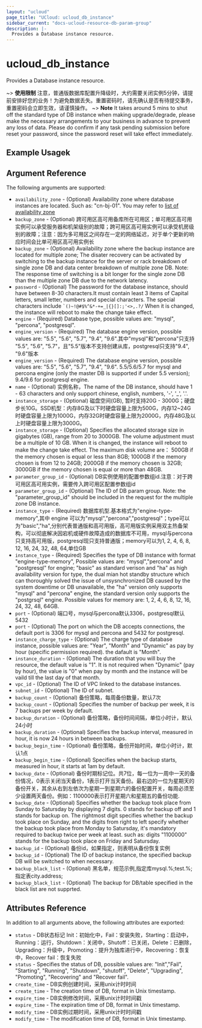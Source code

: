 ```yaml
---
layout: "ucloud"
page_title: "UCloud: ucloud_db_instance"
sidebar_current: "docs-ucloud-resource-db-param-group"
description: |-
  Provides a Database instance resource.
---
```


# ucloud_db_instance

Provides a Database instance resource.

~> **使用限制** 注意，普通版数据库配置升降级时，大约需要关闭实例5分钟，请提前安排好您的业务！为避免数据丢失。重置密码时，请先确认是否有待提交事务，重置密码会立即生效，请谨慎操作。
~> **Note** It takes around 5 mins to shut off the standard type of DB instance when making upgrade/degrade, please make the necessary arrangements to your business in advance to prevent any loss of data. Please do confirm if any task pending submission before reset your password, since the password reset will take effect immediately.
## Example Usagek

## Argument Reference

The following arguments are supported:

* `availability_zone` - (Optional) Availability zone where database instances are located. Such as: "cn-bj-01". You may refer to [list of availability zone](https://docs.ucloud.cn/api/summary/regionlist)
* `backup_zone` - (Optional) 跨可用区高可用备库所在可用区；单可用区高可用实例可以承受服务器和机架级别的故障；跨可用区高可用实例可以承受机房级别的故障；注意：因为多可用区之间存在一定的网络延迟，对于单个更新的响应时间会比单可用区高可用实例长
* `backup_zone` - (Optional) Availability zone where the backup instance are located for multiple zone; The disater recovery can be activated by switching to the backup instance for the server or rack breakdown of single zone DB and data center breakdown of multiple zone DB. Note: The response time of switching is a bit longer for the single zone DB than the multiple zone DB due to the network latency.
* `password` - (Optional) The password for the database instance, should have between 8-30 characters.It must contain least 3 items of Capital letters, small letter, numbers and special characters. The special characters include <code>`()~!@#$%^&*-+=_|{}\[]:;'<>,.?/</code> When it is changed, the instance will reboot to make the change take effect.
* `engine` - (Required) Database type, possible values are: "mysql", "percona", "postgresql".
* `engine_version` - (Required) The database engine version, possible values are: "5.5", "5.6", "5.7", "9.4", "9.6".其中"mysql"和"percona"只支持 "5.5", "5.6", "5.7"，且"5.5"版本不支持创建从库，postgresql只支持"9.4", "9.6"版本
* `engine_version` - (Required) The database engine version, possible values are: "5.5", "5.6", "5.7", "9.4", "9.6". 
  5.5/5.6/5.7 for mysql and percona engine (only the master DB is supported if under 5.5 version); 
  9.4/9.6 for postgresql engine.
* `name` - (Optional)  实例名称，The name of the DB instance, should have 1 - 63 characters and only support chinese, english, numbers, '-', '_', '.'.
* `instance_storage` - (Optional) 磁盘空间(GB), 暂时支持20G - 3000G；硬盘步长10G。SSD机型：内存8G及以下时硬盘容量上限为500G，内存12~24G时硬盘容量上限为1000G，内存32G时硬盘容量上限为2000G，内存48G及以上时硬盘容量上限为3000G。
* `instance_storage` - (Optional) Specifies the allocated storage size in gigabytes (GB), range from 20 to 3000GB. The volume adjustment must be a multiple of 10 GB. When it is changed, the instance will reboot to make the change take effect. The maximum disk volume are： 500GB if the memory chosen is equal or less than 8GB;
1000GB if the memory chosen is from 12 to 24GB;
2000GB if the memory chosen is 32GB;
3000GB if the memory chosen is equal or more than 48GB.
* `parameter_group_id` - (Optional) DB实例使用的配置参数组id.注意：对于跨可用区高可用实例，需要传入跨可用区配置参数组id
* `parameter_group_id` - (Optional) The ID of DB param group. Note: the "parameter_group_id" should be included in the request for the multiple zone DB instance.
* `instance_type` - (Required) 数据库机型.基本格式为"engine-type-memory",其中 engine 可以为"mysql","percona","postgresql"；type可以为"basic","ha",分别代表普通版和高可用版，高可用版实例采用双主热备架构，可以彻底解决因宕机或硬件故障造成的数据库不可用，mysql与percona只支持高可用版，postgresql现只支持普通版；memory可以为1, 2, 4, 6, 8, 12, 16, 24, 32, 48, 64,单位GB
* `instance_type` - (Required) Specifies the type of DB instance with format "engine-type-memory", Possible values are:
  "mysql","percona" and "postgresql" for engine;
  "basic" as standard verison and  "ha" as high availability version for type, the dual mian hot standby structure which can thoroughly solved the issue of unsysnchronized DB caused by the system downtime or DB unavailable, the "ha" version only supports "mysql" and "percona" engine, the standard version only supports the "postgrsql" engine.
Possible values for memory are: 1, 2, 4, 6, 8, 12, 16, 24, 32, 48, 64GB.
* `port` - (Optional) 端口号，mysql与percona默认3306，postgresql默认5432
* `port` - (Optional) The port on which the DB accepts connections, the default port is 3306 for mysql and percona and 5432 for postgresql.
* `instance_charge_type` - (Optional) The charge type of database instance, possible values are: "Year", "Month" and "Dynamic" as pay by hour (specific permission required). the dafault is "Month".
* `instance_duration` - (Optional) The duration that you will buy the resource, the default value is "1". It is not required when "Dynamic" (pay by hour), the value is "0" when pay by month and the instance will be vaild till the last day of that month.
* `vpc_id` - (Optional) The ID of VPC linked to the database instances.
* `subnet_id` - (Optional) The ID of subnet.
* `backup_count` - (Optional) 备份策略，每周备份数量，默认7次
* `backup_count` - (Optional) Specifies the number of backup per week, it is 7 backups per week by default.  
* `backup_duration` - (Optional) 备份策略，备份时间间隔，单位小时计，默认24小时
* `backup_duration` - (Optional)  Specifies the backup interval, measured in hour, it is now 24 hours in between backups.
* `backup_begin_time` - (Optional) 备份策略，备份开始时间，单位小时计，默认1点
* `backup_begin_time` - (Optional) Specifies when the backup starts, measured in hour, it starts at 1am by default.
* `backup_date` - (Optional) 备份时期标记位。共7位，每一位为一周中一天的备份情况，0表示关闭当天备份，1表示打开当天备份。最右边的一位为星期天的备份开关，其余从右到左依次为星期一到星期六的备份配置开关，每周必须至少设置两天备份。例如：1100000表示打开星期六和星期五的备份功能.
* `backup_date` - (Optional) Specifies whether the backup took place from Sunday to Satursday by displaying 7 digits. 0 stands for backup off and 1 stands for backup on. The rightmost digit specifies whether the backup took place on Sunday, and the digits from right to left specify whether the backup took place from Monday to Satursday, it's mandatory required to backup twice per week at least. such as: digits "1100000" stands for the backup took place on Friday and Satursday.
* `backup_id` - (Optional) 备份id，如果指定，则表明从备份恢复实例
* `backup_id` - (Optional) The ID of backup instance, the specified backup DB will be switched to when necessary.
* `backup_black_list` - (Optional) 黑名单，规范示例,指定库mysql.%;test.%; 指定表city.address;
* `backup_black_list` - (Optional) The backup for DB/table specified in the black list are not supprted.

## Attributes Reference

In addition to all arguments above, the following attributes are exported:

* `status` - DB状态标记 Init：初始化中，Fail：安装失败，Starting：启动中，Running：运行，Shutdown：关闭中，Shutoff：已关闭，Delete：已删除，Upgrading：升级中，Promoting：提升为独库进行中，Recovering：恢复中，Recover fail：恢复失败
* `status` - Specifies the status of DB, possible values are: "Init","Fail", "Starting", "Running", "Shutdown", "shutoff", "Delete", "Upgrading", "Promoting", "Recovering" and "Recover fail".
* `create_time` - DB实例创建时间，采用unix计时时间
* `create_time` - The creation time of DB, format in Unix timestamp.
* `expire_time` - DB实例修改时间，采用unix计时时间戳
* `expire_time` - The expiration time of DB, format in Unix timestamp.
* `modify_time` - DB实例过期时间，采用unix计时时间戳
* `modify_time` - The modification time of DB, format in Unix timestamp.
